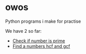 # owos
Python programs i make for practise

We have 2 so far:
- [Check if number is prime](https://github.com/Vlout/owos/blob/main/check_prime.py)
- [Find a numbers hcf and gcf](https://github.com/Vlout/owos/blob/main/find_gcf_hcf.py)
